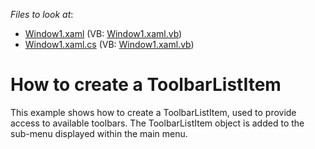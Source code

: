 <!-- default file list -->
*Files to look at*:

* [Window1.xaml](./CS/ToolbarListItemEx/Window1.xaml) (VB: [Window1.xaml.vb](./VB/ToolbarListItemEx/Window1.xaml.vb))
* [Window1.xaml.cs](./CS/ToolbarListItemEx/Window1.xaml.cs) (VB: [Window1.xaml.vb](./VB/ToolbarListItemEx/Window1.xaml.vb))
<!-- default file list end -->
# How to create a ToolbarListItem


<p>This example shows how to create a ToolbarListItem, used to provide access to available toolbars. The ToolbarListItem object is added to the sub-menu displayed within the main menu.</p>

<br/>


